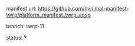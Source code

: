 manifest url:
https://github.com/minimal-manifest-twrp/platform_manifest_twrp_aosp

branch:
twrp-11

status:
?
